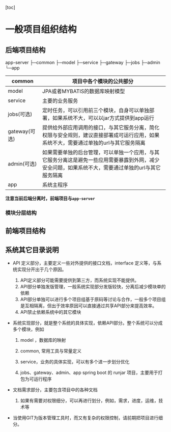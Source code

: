 [toc]

# 一般项目组织结构

## 后端项目结构

app-server
├─common
├─model
├─service
├─gateway
├─jobs
├─admin
└─app

| common        | 项目中各个模块的公共部分                                     |
| ------------- | ------------------------------------------------------------ |
| model         | JPA或者MYBATIS的数据库映射模型                               |
| service       | 主要的业务服务                                               |
| jobs(可选)    | 定时任务，可以引用前三个模块，自身可以单独部署，如果系统不大，可以以jar方式提供到app运行 |
| gateway(可选) | 提供给外部应用调用的接口，与其它服务分离，简化权限与安全规则，建议直接部署成可运行应用，如果系统不大，需要通过单独的url与其它服务隔离 |
| admin(可选)   | 如果需要单独的后台管理，可以单独一个应用，与其它服务分离这是避免一些应用需要暴露到外网，减少安全问题，如果系统不大，需要通过单独的url与其它服务隔离 |
| app           | 系统主程序                                                   |

**注意当前后端分离时，前端项目与`app-server`**

### 模块分层结构



## 前端项目结构



## 系统其它目录说明

- API 定义部分，主要定义一些对外提供的接口文档，interface 定义等，与系统实现分开出于几个原因。

  1. API定义部分可能需要提供到第三方，而系统实现不能提供。
  2. API部分单独发版管理，一般系统实现部分发版较快，分离后减少模块单的依赖
  3. API部分单独可以进行多个项目组基于原码等讨论与合作，一般多个项目组是互相隔离，但出于效率原因可以直接通过共享API部分来提高效率。
  4. API禁止依赖系统中的其它模块

  

- 系统实现部分，就是整个系统的具体实现，依赖API部分。整个系统可以分成多个模块，例如

  1. model ，数据库的映射

  2. common, 常用工具与常量定义

  3. service，业务的具体实现，可以有多个进一步划分优化

  4. jobs、gateway、admin、app  spring boot 的 runjar 项目，主要用于打包为可运行程序 

     

- 文档需求部分，主要包含项目中的各种文档

  1. 如果有需要对权限细分，可以再进行划分，例如，需求，进度，运维，技术等

     

- 当使用GIT为版本管理工具时，而又有复杂的权限控制，请前期把项目进行细分。